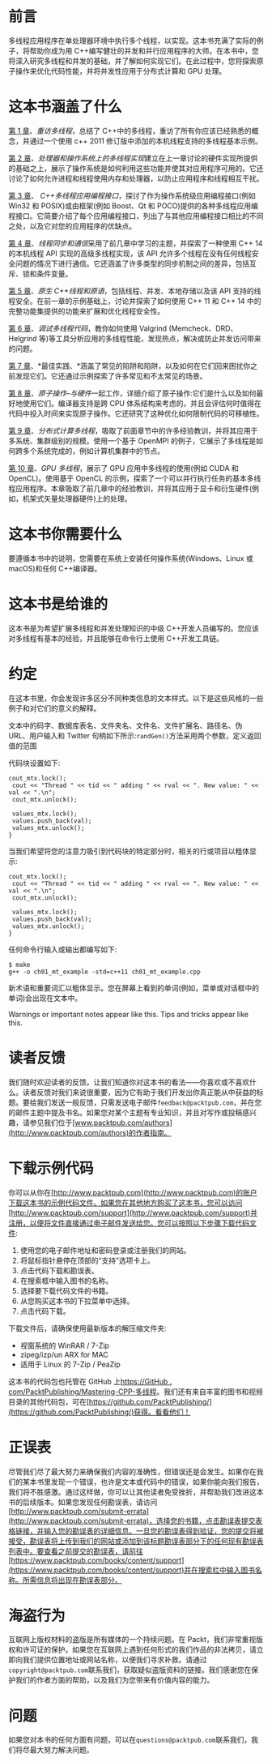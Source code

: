 # 前言

多线程应用程序在单处理器环境中执行多个线程，以实现。这本书充满了实际的例子，将帮助你成为用 C++编写健壮的并发和并行应用程序的大师。在本书中，您将深入研究多线程和并发的基础，并了解如何实现它们。在此过程中，您将探索原子操作来优化代码性能，并将并发性应用于分布式计算和 GPU 处理。

# 这本书涵盖了什么

[第 1 章](01.html)、*重访多线程*，总结了 C++中的多线程，重访了所有你应该已经熟悉的概念，并通过一个使用 c++ 2011 修订版中添加的本机线程支持的多线程基本示例。

[第 2 章](02.html)、*处理器和操作系统上的多线程实现*建立在上一章讨论的硬件实现所提供的基础之上，展示了操作系统是如何利用这些功能并使其对应用程序可用的。它还讨论了如何允许进程和线程使用内存和处理器，以防止应用程序和线程相互干扰。

[第 3 章](03.html)、 *C++多线程应用编程接口*，探讨了作为操作系统级应用编程接口(例如 Win32 和 POSIX)或由框架(例如 Boost、Qt 和 POCO)提供的各种多线程应用编程接口。它简要介绍了每个应用编程接口，列出了与其他应用编程接口相比的不同之处，以及它对您的应用程序的优缺点。

[第 4 章](04.html)、*线程同步和通信*采用了前几章中学习的主题，并探索了一种使用 C++ 14 的本机线程 API 实现的高级多线程实现，该 API 允许多个线程在没有任何线程安全问题的情况下进行通信。它还涵盖了许多类型的同步机制之间的差异，包括互斥、锁和条件变量。

[第 5 章](05.html)、*原生 C++线程和原语*，包括线程、并发、本地存储以及该 API 支持的线程安全。在前一章的示例基础上，讨论并探索了如何使用 C++ 11 和 C++ 14 中的完整功能集提供的功能来扩展和优化线程安全性。

[第 6 章](06.html)、*调试多线程代码*，教你如何使用 Valgrind (Memcheck、DRD、Helgrind 等)等工具分析应用的多线程性能，发现热点，解决或防止并发访问带来的问题。

[第 7 章](07.html)、*最佳实践、*涵盖了常见的陷阱和陷阱，以及如何在它们回来困扰你之前发现它们。它还通过示例探索了许多常见和不太常见的场景。

[第 8 章](08.html)、*原子操作–与硬件*一起工作，详细介绍了原子操作:它们是什么以及如何最好地使用它们。编译器支持是跨 CPU 体系结构来考虑的，并且会评估何时值得在代码中投入时间来实现原子操作。它还研究了这种优化如何限制代码的可移植性。

[第 9 章](09.html)、*分布式计算多线程*，吸取了前面章节中的许多经验教训，并将其应用于多系统、集群级别的规模。使用一个基于 OpenMPI 的例子，它展示了多线程是如何跨多个系统完成的，例如计算机集群中的节点。

[第 10 章](10.html)、*GPU 多线程*，展示了 GPU 应用中多线程的使用(例如 CUDA 和 OpenCL)。使用基于 OpenCL 的示例，探索了一个可以并行执行任务的基本多线程应用程序。本章吸取了前几章中的经验教训，并将其应用于显卡和衍生硬件(例如，机架式矢量处理器硬件)上的处理。

# 这本书你需要什么

要遵循本书中的说明，您需要在系统上安装任何操作系统(Windows、Linux 或 macOS)和任何 C++编译器。

# 这本书是给谁的

这本书是为希望扩展多线程和并发处理知识的中级 C++开发人员编写的。您应该对多线程有基本的经验，并且能够在命令行上使用 C++开发工具链。

# 约定

在这本书里，你会发现许多区分不同种类信息的文本样式。以下是这些风格的一些例子和对它们的意义的解释。

文本中的码字、数据库表名、文件夹名、文件名、文件扩展名、路径名、伪 URL、用户输入和 Twitter 句柄如下所示:`randGen()`方法采用两个参数，定义返回值的范围

代码块设置如下:

```
cout_mtx.lock();
 cout << "Thread " << tid << " adding " << rval << ". New value: " << val << ".\n";
 cout_mtx.unlock();

 values_mtx.lock();
 values.push_back(val);
 values_mtx.unlock();
}

```

当我们希望将您的注意力吸引到代码块的特定部分时，相关的行或项目以粗体显示:

```
cout_mtx.lock();
 cout << "Thread " << tid << " adding " << rval << ". New value: " << val << ".\n";
 cout_mtx.unlock();

 values_mtx.lock();
 values.push_back(val);
 values_mtx.unlock();
}

```

任何命令行输入或输出都编写如下:

```
$ make
g++ -o ch01_mt_example -std=c++11 ch01_mt_example.cpp

```

新术语和重要词汇以粗体显示。您在屏幕上看到的单词(例如，菜单或对话框中的单词)会出现在文本中。

Warnings or important notes appear like this. Tips and tricks appear like this.

# 读者反馈

我们随时欢迎读者的反馈。让我们知道你对这本书的看法——你喜欢或不喜欢什么。读者反馈对我们来说很重要，因为它有助于我们开发出你真正能从中获益的标题。要给我们发送一般反馈，只需发送电子邮件`feedback@packtpub.com`，并在您的邮件主题中提及书名。如果您对某个主题有专业知识，并且对写作或投稿感兴趣，请参见我们位于[www.packtpub.com/authors](http://www.packtpub.com/authors)的作者指南。

# 下载示例代码

你可以从你在[http://www.packtpub.com](http://www.packtpub.com)的账户下载这本书的示例代码文件。如果您在其他地方购买了这本书，您可以访问[http://www.packtpub.com/support](http://www.packtpub.com/support)并注册，以便将文件直接通过电子邮件发送给您。您可以按照以下步骤下载代码文件:

1.  使用您的电子邮件地址和密码登录或注册我们的网站。
2.  将鼠标指针悬停在顶部的“支持”选项卡上。
3.  点击代码下载和勘误表。
4.  在搜索框中输入图书的名称。
5.  选择要下载代码文件的书籍。
6.  从您购买这本书的下拉菜单中选择。
7.  点击代码下载。

下载文件后，请确保使用最新版本的解压缩文件夹:

*   视窗系统的 WinRAR / 7-Zip
*   zipeg/izp/un ARX for MAC
*   适用于 Linux 的 7-Zip / PeaZip

这本书的代码包也托管在 GitHub 上[https://GitHub . com/PacktPublishing/Mastering-CPP-多线程](https://github.com/PacktPublishing/Mastering-CPP-Multithreading)。我们还有来自丰富的图书和视频目录的其他代码包，可在[https://github.com/PacktPublishing/](https://github.com/PacktPublishing/)获得。看看他们！

# 正误表

尽管我们尽了最大努力来确保我们内容的准确性，但错误还是会发生。如果你在我们的某本书里发现一个错误，也许是文本或代码中的错误，如果你能向我们报告，我们将不胜感激。通过这样做，你可以让其他读者免受挫折，并帮助我们改进这本书的后续版本。如果您发现任何勘误表，请访问[http://www.packtpub.com/submit-errata](http://www.packtpub.com/submit-errata)，选择您的书籍，点击勘误表提交表格链接，并输入您的勘误表的详细信息。一旦您的勘误表得到验证，您的提交将被接受，勘误表将上传到我们的网站或添加到该标题勘误表部分下的任何现有勘误表列表中。要查看之前提交的勘误表，请前往[https://www.packtpub.com/books/content/support](https://www.packtpub.com/books/content/support)并在搜索栏中输入图书名称。所需信息将出现在勘误表部分。

# 海盗行为

互联网上版权材料的盗版是所有媒体的一个持续问题。在 Packt，我们非常重视版权和许可证的保护。如果您在互联网上遇到任何形式的我们作品的非法拷贝，请立即向我们提供位置地址或网站名称，以便我们寻求补救。请通过`copyright@packtpub.com`联系我们，获取疑似盗版资料的链接。我们感谢您在保护我们的作者方面的帮助，以及我们为您带来有价值内容的能力。

# 问题

如果您对本书的任何方面有问题，可以在`questions@packtpub.com`联系我们，我们将尽最大努力解决问题。